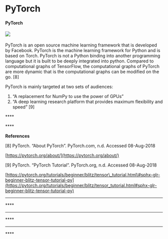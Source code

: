 # PyTorch

#### **PyTorch**

#### ![](https://lh3.googleusercontent.com/rquHWGrOnkBkt14To8dZ0Lr9pXd0WXBegXRZEz7kIkJ2yg0UiFft2X5Q8d0kefd7USsgp5actAZBz-PsrUaLi_2JUTkIg9rQwDee3oaQ9Q4RALZci-B1fBPTiip611vRJr2CAKxe)

PyTorch is an open source machine learning framework that is developed by Facebook. PyTorch is the machine learning framework for Python and is based on Torch. PyTorch is not a Python binding into another programming language but it is built to be deeply integrated into python. Compared to computational graphs of TensorFlow, the computational graphs of PyTorch are more dynamic that is the computational graphs can be modified on the go.                   \[8\]  


PyTorch is mainly targeted at two sets of audiences:  


1. “A replacement for NumPy to use the power of GPUs”
2. “A deep learning research platform that provides maximum flexibility and speed”       \[9\]

\*\*\*\*

\*\*\*\*

**References**

\[8\] PyTorch. “About PyTorch”. PyTorch.com, n.d. Accessed 08-Aug-2018

[https://pytorch.org/about/](https://pytorch.org/about/)  


\[9\] PyTorch. “PyTorch Tutorial”. PyTorch.org, n.d. Accessed 08-Aug-2018

[https://pytorch.org/tutorials/beginner/blitz/tensor\_tutorial.html\#sphx-glr-beginner-blitz-tensor-tutorial-py](https://pytorch.org/tutorials/beginner/blitz/tensor_tutorial.html#sphx-glr-beginner-blitz-tensor-tutorial-py)  
  
****

\*\*\*\*

  
****

\*\*\*\*

  
****

\*\*\*\*


